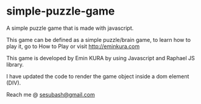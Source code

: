 simple-puzzle-game
==================

A simple puzzle game that is made with javascript.

This game can be defined as a simple puzzle/brain game, to learn how to play it, go to How to Play or visit http://eminkura.com 

This game is developed by Emin KURA by using Javascript and Raphael JS library. 

I have updated the code to render the game object inside a dom element (DIV). 

Reach me @ sesubash@gmail.com
